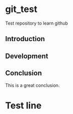 # git_test

Test repository to learn github

## Introduction

## Development

## Conclusion
This is a great conclusion.

# Test line
